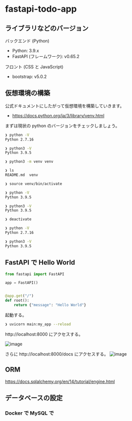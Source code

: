 # fastapi-todo-app

## ライブラリなどのバージョン

バックエンド (Python)

- Python: 3.9.x
- FastAPI (フレームワーク): v0.65.2

フロント (CSS と JavaScript)

- bootstrap: v5.0.2

## 仮想環境の構築

公式ドキュメントにしたがって仮想環境を構築していきます。

- https://docs.python.org/ja/3/library/venv.html

まずは現状の python のバージョンをチェックしましょう。

```bash
❯ python -V
Python 2.7.16

❯ python3 -V
Python 3.9.5
```

```bash
❯ python3 -m venv venv

❯ ls
README.md  venv

❯ source venv/bin/activate

❯ python -V
Python 3.9.5

❯ python3 -V
Python 3.9.5

❯ deactivate

❯ python -V
Python 2.7.16

❯ python3 -V
Python 3.9.5
```

## FastAPI で Hello World

```Python
from fastapi import FastAPI

app = FastAPI()


@app.get("/")
def root():
    return {"message": "Hello World"}
```

起動する。

```bash
❯ uvicorn main:my_app --reload
```

http://localhost:8000 にアクセスする。

![image](https://user-images.githubusercontent.com/45956169/123547586-57a17080-d79c-11eb-8680-d6cc190b2267.png)

さらに http://localhost:8000/docs にアクセスする。
![image](https://user-images.githubusercontent.com/45956169/123547668-9a634880-d79c-11eb-82b4-de7316a6173c.png)

## ORM

https://docs.sqlalchemy.org/en/14/tutorial/engine.html

## データベースの設定

### Docker で MySQL で
